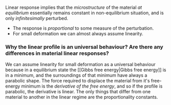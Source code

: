 Linear response implies that the *microstructure* of the material *at equilibrium* essentially remains constant in non-equilibrium situation, and is only *infinitesimally* perturbed. 
- The response is *proportional* to some measure of the perturbation. 
- For small deformation we can almost always assume linearity. 
### Why the linear profile is an universal behaviour? Are there any differences in material linear responses?
We can assume linearity for small deformation as a universal behaviour because in a equilibrium state the [[Gibbs free energy|Gibbs free energy]] is in a minimum, and the surroundings of that minimum have always a parabolic shape. 
The force required to displace the material from it's free-energy minimum is the *derivative of the free energy*, and so if the profile is parabolic, the derivative is linear.
The only things that differ from one material to another in the linear regime are the proportionality constants. 

